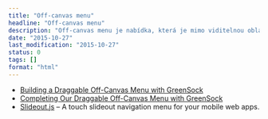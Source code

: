 ```yaml
---
title: "Off-canvas menu"
headline: "Off-canvas menu"
description: "Off-canvas menu je nabídka, která je mimo viditelnou oblast a při otevření přijde ze strany."
date: "2015-10-27"
last_modification: "2015-10-27"
status: 0
tags: []
format: "html"
---
```


<ul>
  <li><a href="http://webdesign.tutsplus.com/tutorials/building-a-draggable-off-canvas-menu-with-greensock--cms-24359">Building a Draggable Off-Canvas Menu with GreenSock</a></li>
  
  <li><a href="http://webdesign.tutsplus.com/tutorials/completing-our-draggable-off-canvas-menu-with-greensock--cms-24796">Completing Our Draggable Off-Canvas Menu with GreenSock</a></li>
  
  <li><a href="https://mango.github.io/slideout/">Slideout.js</a> – A touch slideout navigation menu for your mobile web apps.</li>
</ul>